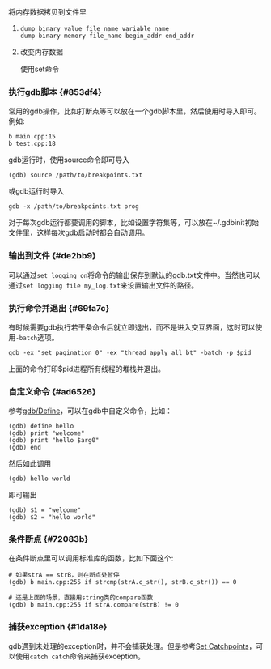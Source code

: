 将内存数据拷贝到文件里

1. ```
   dump binary value file_name variable_name
   dump binary memory file_name begin_addr end_addr

   ```
2. 改变内存数据

   使用set命令

### 执行gdb脚本 {#853df4}

常用的gdb操作，比如打断点等可以放在一个gdb脚本里，然后使用时导入即可。例如:

```
b main.cpp:15
b test.cpp:18

```

gdb运行时，使用source命令即可导入

```
(gdb) source /path/to/breakpoints.txt

```

或gdb运行时导入

```
gdb -x /path/to/breakpoints.txt prog

```

对于每次gdb运行都要调用的脚本，比如设置字符集等，可以放在~/.gdbinit初始文件里，这样每次gdb启动时都会自动调用。

### 输出到文件 {#de2bb9}

可以通过`set logging on`将命令的输出保存到默认的gdb.txt文件中。当然也可以通过`set logging file my_log.txt`来设置输出文件的路径。

### 执行命令并退出 {#69fa7c}

有时候需要gdb执行若干条命令后就立即退出，而不是进入交互界面，这时可以使用`-batch`选项。

```
gdb -ex "set pagination 0" -ex "thread apply all bt" -batch -p $pid

```

上面的命令打印$pid进程所有线程的堆栈并退出。

### 自定义命令 {#ad6526}

参考[gdb/Define](https://sourceware.org/gdb/onlinedocs/gdb/Define.html)，可以在gdb中自定义命令，比如：

```
(gdb) define hello
(gdb) print "welcome"
(gdb) print "hello $arg0"
(gdb) end

```

然后如此调用

```
(gdb) hello world

```

即可输出

```
(gdb) $1 = "welcome"
(gdb) $2 = "hello world"

```

### 条件断点 {#72083b}

在条件断点里可以调用标准库的函数，比如下面这个:

```
# 如果strA == strB，则在断点处暂停
(gdb) b main.cpp:255 if strcmp(strA.c_str(), strB.c_str()) == 0

# 还是上面的场景，直接用string类的compare函数
(gdb) b main.cpp:255 if strA.compare(strB) != 0

```

### 捕获exception {#1da18e}

gdb遇到未处理的exception时，并不会捕获处理。但是参考[Set Catchpoints](https://sourceware.org/gdb/onlinedocs/gdb/Set-Catchpoints.html)，可以使用`catch catch`命令来捕获exception。

